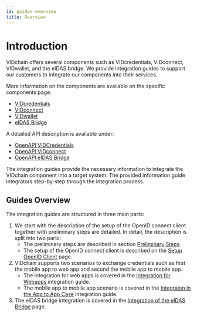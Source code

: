 ```yaml
---
id: guides-overview
title: Overview
---
```


# Introduction

VIDchain offers several components such as VIDcredentials, VIDconnect, VIDwallet, and the eIDAS bridge. We provide integration guides to support our customers to integrate our components into their services.

More information on the components are available on the specific components page:

- [VIDcredentials](../1-Components/0-vidcredential.md)
- [VIDconnect](../1-Components/1-vidconnect.md)
- [VIDwallet](../1-Components/2-vidwallet.md)
- [eIDAS Bridge](../1-Components/3-eidas-bridge.md)

A detailed API description is available under:

- [OpenAPI VIDCredentials](https://docs.vidchain.net/vidcredentials-openapi)
- [OpenAPI VIDconnect](https://docs.vidchain.net/vidconnect-openapi)
- [OpenAPI eIDAS Bridge](https://docs.vidchain.net/eidas-bridge-openapi)

The integration guides provide the necessary information to integrate the VIDchain component into a target system. The provided information guide integrators step-by-step through the integration process.

## Guides Overview

The integration guides are structured in three main parts:

1. We start with the description of the setup of the OpenID connect client together with preliminary steps are detailed. In detail, the description is split into two parts:
   - The preliminary steps are described in section [Preliminary Steps](1-setup-oidc.md/#preliminary-steps).
   - The setup of the OpenID connect client is described on the [Setup OpenID Client](1-setup-oidc.md) page.
2. VIDchain supports two scenarios to exchange credentials such as first the mobile app to web app and second the mobile app to mobile app.
   - The integration for web apps is covered in the [Integration for Webapps](2-integration-vidconnect.md) integration guide.
   - The mobile app to mobile app scenario is covered in the [Integraion in the App to App Case](3-integration-vidwallet.md) integration guide.
3. The eIDAS bridge integration is covered in the [Integration of the eIDAS Bridge](4-integration-eidasbridge.md) page.
